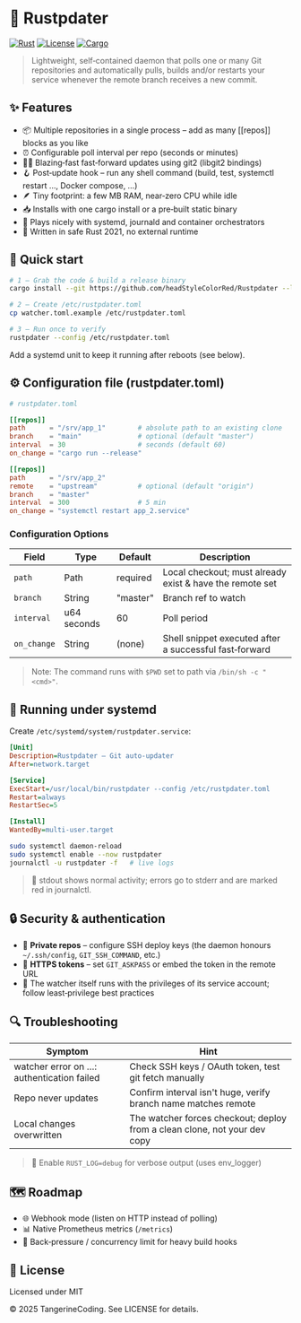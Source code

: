 # 🚀 Rustpdater

[![Rust](https://img.shields.io/badge/rust-2021-orange.svg)](https://www.rust-lang.org)
[![License](https://img.shields.io/badge/license-MIT%2FApache--2.0-blue.svg)](LICENSE)
[![Cargo](https://img.shields.io/badge/cargo-install-blue)](https://crates.io)

> Lightweight, self‑contained daemon that polls one or many Git repositories and automatically pulls, builds and/or restarts your service whenever the remote branch receives a new commit.

## ✨ Features

- 📦 Multiple repositories in a single process – add as many [[repos]] blocks as you like
- ⏰ Configurable poll interval per repo (seconds or minutes)
- 🏃‍♂️ Blazing‑fast fast‑forward updates using git2 (libgit2 bindings)
- 🪝 Post‑update hook – run any shell command (build, test, systemctl restart …, Docker compose, …)
- 🪶 Tiny footprint: a few MB RAM, near‑zero CPU while idle
- 📥 Installs with one cargo install or a pre‑built static binary
- 🔧 Plays nicely with systemd, journald and container orchestrators
- 🦀 Written in safe Rust 2021, no external runtime

## 🚀 Quick start

```bash
# 1 – Grab the code & build a release binary
cargo install --git https://github.com/headStyleColorRed/Rustpdater --locked

# 2 – Create /etc/rustpdater.toml
cp watcher.toml.example /etc/rustpdater.toml

# 3 – Run once to verify
rustpdater --config /etc/rustpdater.toml
```

Add a systemd unit to keep it running after reboots (see below).

## ⚙️ Configuration file (rustpdater.toml)

```toml
# rustpdater.toml

[[repos]]
path      = "/srv/app_1"        # absolute path to an existing clone
branch    = "main"              # optional (default "master")
interval  = 30                  # seconds (default 60)
on_change = "cargo run --release"

[[repos]]
path      = "/srv/app_2"
remote    = "upstream"          # optional (default "origin")
branch    = "master"
interval  = 300                 # 5 min
on_change = "systemctl restart app_2.service"
```

### Configuration Options

| Field | Type | Default | Description |
|-------|------|---------|-------------|
| `path` | Path | required | Local checkout; must already exist & have the remote set |
| `branch` | String | "master" | Branch ref to watch |
| `interval` | u64 seconds | 60 | Poll period |
| `on_change` | String | (none) | Shell snippet executed after a successful fast‑forward |

> Note: The command runs with `$PWD` set to path via `/bin/sh -c "<cmd>"`.

## 🔧 Running under systemd

Create `/etc/systemd/system/rustpdater.service`:

```ini
[Unit]
Description=Rustpdater – Git auto‑updater
After=network.target

[Service]
ExecStart=/usr/local/bin/rustpdater --config /etc/rustpdater.toml
Restart=always
RestartSec=5

[Install]
WantedBy=multi-user.target
```

```bash
sudo systemctl daemon-reload
sudo systemctl enable --now rustpdater
journalctl -u rustpdater -f   # live logs
```

> 📝 stdout shows normal activity; errors go to stderr and are marked red in journalctl.

## 🔒 Security & authentication

- 🔑 **Private repos** – configure SSH deploy keys (the daemon honours `~/.ssh/config`, `GIT_SSH_COMMAND`, etc.)
- 🔐 **HTTPS tokens** – set `GIT_ASKPASS` or embed the token in the remote URL
- 👮 The watcher itself runs with the privileges of its service account; follow least‑privilege best practices

## 🔍 Troubleshooting

| Symptom | Hint |
|---------|------|
| watcher error on …: authentication failed | Check SSH keys / OAuth token, test git fetch manually |
| Repo never updates | Confirm interval isn't huge, verify branch name matches remote |
| Local changes overwritten | The watcher forces checkout; deploy from a clean clone, not your dev copy |

> 🐛 Enable `RUST_LOG=debug` for verbose output (uses env_logger)

## 🗺️ Roadmap

- 🌐 Webhook mode (listen on HTTP instead of polling)
- 📊 Native Prometheus metrics (`/metrics`)
- 🔄 Back‑pressure / concurrency limit for heavy build hooks

## 📄 License

Licensed under MIT

© 2025 TangerineCoding. See LICENSE for details.
